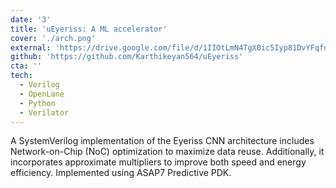 ```yaml
---
date: '3'
title: 'uEyeriss: A ML accelerator'
cover: './arch.png'
external: 'https://drive.google.com/file/d/1IIOtLmN4TgX0ic5Iyp81DvYFqforiPuw/view?usp=sharing'
github: 'https://github.com/Karthikeyan564/uEyeriss'
cta: ''
tech:
  - Verilog
  - OpenLane
  - Python
  - Verilator
---
```


A SystemVerilog implementation of the Eyeriss CNN architecture includes Network-on-Chip (NoC) optimization to maximize data reuse. Additionally, it incorporates approximate multipliers to improve both speed and energy efficiency. Implemented using ASAP7 Predictive PDK.
